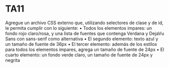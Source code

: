 # TA11
Agregue un archivo CSS externo que, utilizando selectores de clase y de id, le permita cumplir con lo siguiente:
•	Todos los elementos impares: un fondo rojo claro/rosa, y una lista de fuentes que contenga Verdana y DejaVu Sans con sans-serif como alternativa 
•	El segundo elemento: texto azul y un tamaño de fuente de 36px 
•	El tercer elemento: además de los estilos para todos los elementos impares, agrega un tamaño de fuente de 24px 
•	El cuarto elemento: un fondo verde claro, un tamaño de fuente de 24px y negrita


